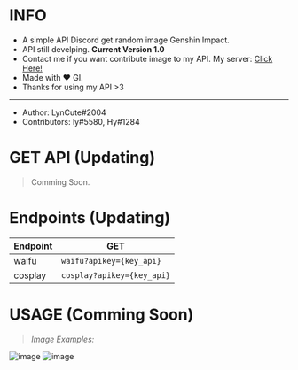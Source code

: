 # INFO
- A simple API Discord get random image Genshin Impact. 
- API still develping. **Current Version 1.0** 
- Contact me if you want contribute image to my API. My server: [Click Here!](https://discord.gg/6TZVye2G3E)
- Made with ❤️ GI.
- Thanks for using my API >3
----
- Author: LynCute#2004
- Contributors: ly#5580, Hy#1284 
# GET API (Updating)
> Comming Soon.

# Endpoints (Updating)
| Endpoint  | GET |
| ------------- | ------------- |
| waifu  | ```waifu?apikey={key_api}```  |
| cosplay  | ```cosplay?apikey={key_api}```  |

# USAGE (Comming Soon)
> *Image Examples:*


![image](https://user-images.githubusercontent.com/52123370/157243146-b3074aae-a644-4fc2-8c2c-5a0c8a2b62f1.png) ![image](https://user-images.githubusercontent.com/52123370/157242345-023c218c-5d2b-43d7-b11a-dff690fecf62.png)



